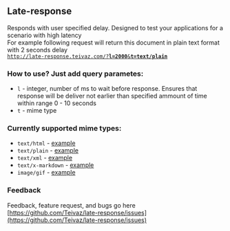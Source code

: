 ## Late-response
Responds with user specified delay. Designed to test your applications for a scenario with high latency  
For example following request will return this document in plain text format with 2 seconds delay  
[`http://late-response.teivaz.com/?`**`l=2000`**`&`**`t=text/plain`**](http://late-response.teivaz.com/?l=2000&t=text/plain)

### How to use? Just add query parametes:
 - `l` - integer, number of ms to wait before response. Ensures that response will be deliver not earlier than specified ammount of time within range 0 - 10 seconds
 - `t` - mime type

### Currently supported mime types:
 - `text/html` - [example](http://late-response.teivaz.com?t=text/html)
 - `text/plain` - [example](http://late-response.teivaz.com?t=text/plain)
 - `text/xml` - [example](http://late-response.teivaz.com?t=text/xml)
 - `text/x-markdown` - [example](http://late-response.teivaz.com?t=text/x-markdown)
 - `image/gif` - [example](http://late-response.teivaz.com?t=image/gif)

### Feedback
Feedback, feature request, and bugs go here [https://github.com/Teivaz/late-response/issues](https://github.com/Teivaz/late-response/issues)
